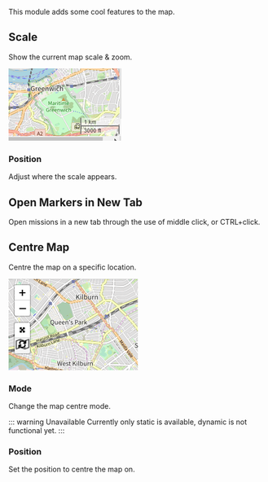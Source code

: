This module adds some cool features to the map.

## Scale

Show the current map scale & zoom.

![Scale](assets/en_GB/scale.png)

### Position

Adjust where the scale appears.

## Open Markers in New Tab

Open missions in a new tab through the use of middle click, or CTRL+click.

## Centre Map

Centre the map on a specific location.

![Centre Map](assets/en_GB/centre.png)

### Mode

Change the map centre mode.

::: warning Unavailable
Currently only static is available, dynamic is not functional yet.
:::

### Position

Set the position to centre the map on.

